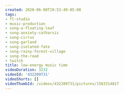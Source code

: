 ```yaml
---
created: 2020-06-08T19:53:49-05:00
tags:
- fl-studio
- music-production
- song-a-floating-leaf
- song-anxiety-catharsis
- song-cirrus
- song-garland
- song-isolated-fate
- song-rainy-forest-village
- song-the-road
- twitch
title: low-energy music time
videoDuration: 3232
videoId: '432209731'
videoShorts: []
videoThumbId: /videos/432209731/pictures/1583314817
---
```

